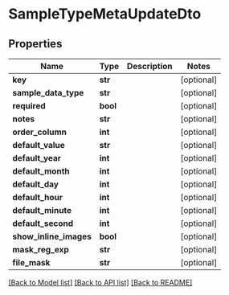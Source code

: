 # SampleTypeMetaUpdateDto

## Properties
Name | Type | Description | Notes
------------ | ------------- | ------------- | -------------
**key** | **str** |  | [optional] 
**sample_data_type** | **str** |  | [optional] 
**required** | **bool** |  | [optional] 
**notes** | **str** |  | [optional] 
**order_column** | **int** |  | [optional] 
**default_value** | **str** |  | [optional] 
**default_year** | **int** |  | [optional] 
**default_month** | **int** |  | [optional] 
**default_day** | **int** |  | [optional] 
**default_hour** | **int** |  | [optional] 
**default_minute** | **int** |  | [optional] 
**default_second** | **int** |  | [optional] 
**show_inline_images** | **bool** |  | [optional] 
**mask_reg_exp** | **str** |  | [optional] 
**file_mask** | **str** |  | [optional] 

[[Back to Model list]](../README.md#documentation-for-models) [[Back to API list]](../README.md#documentation-for-api-endpoints) [[Back to README]](../README.md)


